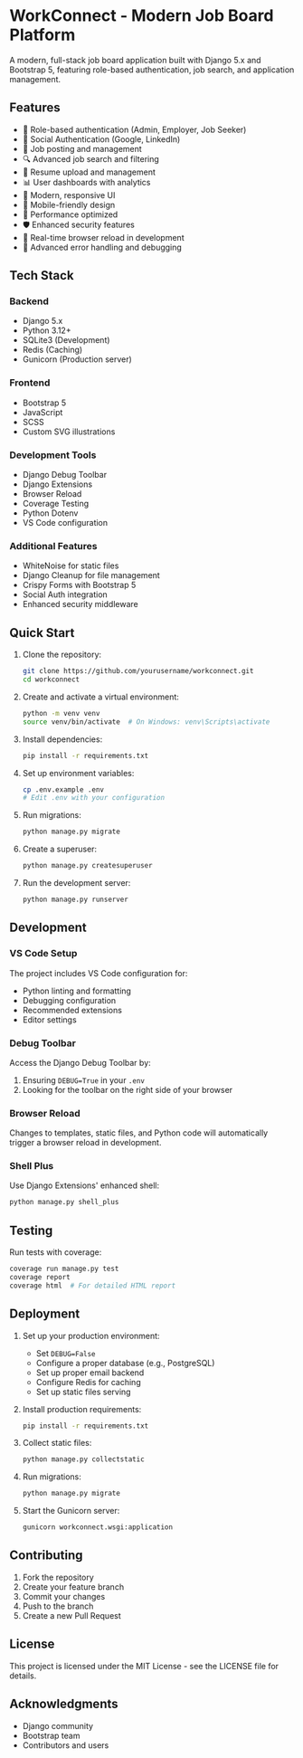 # WorkConnect - Modern Job Board Platform

A modern, full-stack job board application built with Django 5.x and Bootstrap 5, featuring role-based authentication, job search, and application management.

## Features

- 🔐 Role-based authentication (Admin, Employer, Job Seeker)
- 🔑 Social Authentication (Google, LinkedIn)
- 💼 Job posting and management
- 🔍 Advanced job search and filtering
- 📝 Resume upload and management
- 📊 User dashboards with analytics
- 🎨 Modern, responsive UI
- 📱 Mobile-friendly design
- 🚀 Performance optimized
- 🛡️ Enhanced security features
- 🔄 Real-time browser reload in development
- 🐞 Advanced error handling and debugging

## Tech Stack

### Backend
- Django 5.x
- Python 3.12+
- SQLite3 (Development)
- Redis (Caching)
- Gunicorn (Production server)

### Frontend
- Bootstrap 5
- JavaScript
- SCSS
- Custom SVG illustrations

### Development Tools
- Django Debug Toolbar
- Django Extensions
- Browser Reload
- Coverage Testing
- Python Dotenv
- VS Code configuration

### Additional Features
- WhiteNoise for static files
- Django Cleanup for file management
- Crispy Forms with Bootstrap 5
- Social Auth integration
- Enhanced security middleware

## Quick Start

1. Clone the repository:
   ```bash
   git clone https://github.com/yourusername/workconnect.git
   cd workconnect
   ```

2. Create and activate a virtual environment:
   ```bash
   python -m venv venv
   source venv/bin/activate  # On Windows: venv\Scripts\activate
   ```

3. Install dependencies:
   ```bash
   pip install -r requirements.txt
   ```

4. Set up environment variables:
   ```bash
   cp .env.example .env
   # Edit .env with your configuration
   ```

5. Run migrations:
   ```bash
   python manage.py migrate
   ```

6. Create a superuser:
   ```bash
   python manage.py createsuperuser
   ```

7. Run the development server:
   ```bash
   python manage.py runserver
   ```

## Development

### VS Code Setup
The project includes VS Code configuration for:
- Python linting and formatting
- Debugging configuration
- Recommended extensions
- Editor settings

### Debug Toolbar
Access the Django Debug Toolbar by:
1. Ensuring `DEBUG=True` in your `.env`
2. Looking for the toolbar on the right side of your browser

### Browser Reload
Changes to templates, static files, and Python code will automatically trigger a browser reload in development.

### Shell Plus
Use Django Extensions' enhanced shell:
```bash
python manage.py shell_plus
```

## Testing

Run tests with coverage:
```bash
coverage run manage.py test
coverage report
coverage html  # For detailed HTML report
```

## Deployment

1. Set up your production environment:
   - Set `DEBUG=False`
   - Configure a proper database (e.g., PostgreSQL)
   - Set up proper email backend
   - Configure Redis for caching
   - Set up static files serving

2. Install production requirements:
   ```bash
   pip install -r requirements.txt
   ```

3. Collect static files:
   ```bash
   python manage.py collectstatic
   ```

4. Run migrations:
   ```bash
   python manage.py migrate
   ```

5. Start the Gunicorn server:
   ```bash
   gunicorn workconnect.wsgi:application
   ```

## Contributing

1. Fork the repository
2. Create your feature branch
3. Commit your changes
4. Push to the branch
5. Create a new Pull Request

## License

This project is licensed under the MIT License - see the LICENSE file for details.

## Acknowledgments

- Django community
- Bootstrap team
- Contributors and users
